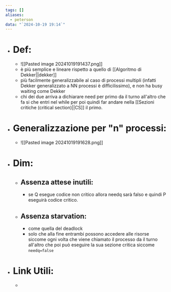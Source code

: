 ```yaml
---
tags: []
aliases:
  - peterson
data: "`2024-10-19 19:14`"
---
```

- # Def:
	- ![[Pasted image 20241019191437.png]]
	- è più semplice e lineare rispetto a quello di [[Algoritmo di Dekker||dekker]] 
	- più facilmente generalizzabile al caso di processi multipli (infatti Dekker generalizzato a NN processi è difficilissimo), e non ha busy waiting come Dekker
	- chi dei due arriva a dichiarare need per primo da il turno all'altro che fa si che entri nel while per poi quindi far andare nella [[Sezioni critiche (critical section)||CS]] il primo.
- # Generalizzazione per "n" processi:
	- ![[Pasted image 20241019191628.png]]
- # Dim:
	- ## Assenza attese inutili:
		- se Q esegue codice non critico allora needq sarà falso e quindi P eseguirà codice critico.
	- ## Assenza starvation:
		- come quella del deadlock 
		- solo che alla fine entrambi possono accedere alle risorse siccome ogni volta che viene chiamato il processo da il turno all'altro che poi può eseguire la sua sezione critica siccome `needq=false` 
- # Link Utili:
	-  